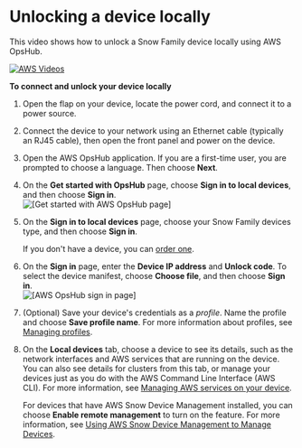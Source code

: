 # Unlocking a device locally<a name="connect-unlock-local"></a>

This video shows how to unlock a Snow Family device locally using AWS OpsHub\.

[![AWS Videos](http://img.youtube.com/vi/https://www.youtube.com/embed/StMa2A7X2yA?start=36&end=70/0.jpg)](http://www.youtube.com/watch?v=https://www.youtube.com/embed/StMa2A7X2yA?start=36&end=70)

**To connect and unlock your device locally**

1. Open the flap on your device, locate the power cord, and connect it to a power source\.

1. Connect the device to your network using an Ethernet cable \(typically an RJ45 cable\), then open the front panel and power on the device\.

1. Open the AWS OpsHub application\. If you are a first\-time user, you are prompted to choose a language\. Then choose **Next**\.

1. On the **Get started with OpsHub** page, choose **Sign in to local devices**, and then choose **Sign in**\.  
![\[Get started with AWS OpsHub page\]](http://docs.aws.amazon.com/snowball/latest/developer-guide/images/opshub-unlock-local-console.png)

1. On the **Sign in to local devices** page, choose your Snow Family devices type, and then choose **Sign in**\.

   If you don't have a device, you can [order one](https://docs.aws.amazon.com/snowball/latest/developer-guide/getting-started.html)\.

1. On the **Sign in** page, enter the **Device IP address** and **Unlock code**\. To select the device manifest, choose **Choose file**, and then choose **Sign in**\.  
![\[AWS OpsHub sign in page\]](http://docs.aws.amazon.com/snowball/latest/developer-guide/images/opshub-sign-in-local-console.png)

1. \(Optional\) Save your device's credentials as a *profile*\. Name the profile and choose **Save profile name**\. For more information about profiles, see [Managing profiles](manage-device.md#manage-profile)\.

1. On the **Local devices** tab, choose a device to see its details, such as the network interfaces and AWS services that are running on the device\. You can also see details for clusters from this tab, or manage your devices just as you do with the AWS Command Line Interface \(AWS CLI\)\. For more information, see [Managing AWS services on your device](manage-services.md)\.

   For devices that have AWS Snow Device Management installed, you can choose **Enable remote management** to turn on the feature\. For more information, see [Using AWS Snow Device Management to Manage Devices](aws-sdm.md)\.